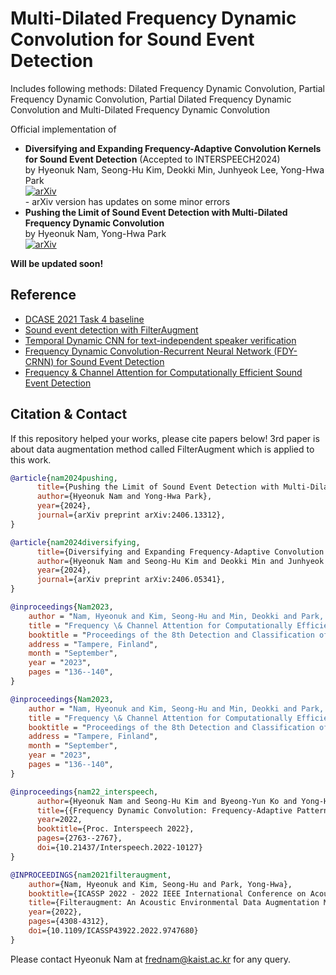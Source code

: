 # Multi-Dilated Frequency Dynamic Convolution for Sound Event Detection
Includes following methods: Dilated Frequency Dynamic Convolution, Partial Frequency Dynamic Convolution, Partial Dilated Frequency Dynamic Convolution and Multi-Dilated Frequency Dynamic Convolution

Official implementation of <br>
 - **Diversifying and Expanding Frequency-Adaptive Convolution Kernels for Sound Event Detection** (Accepted to INTERSPEECH2024) <br>
by Hyeonuk Nam, Seong-Hu Kim, Deokki Min, Junhyeok Lee, Yong-Hwa Park <br>
[![arXiv](https://img.shields.io/badge/arXiv-2406.05341-brightgreen)](https://arxiv.org/abs/2406.05341)<br>
       - arXiv version has updates on some minor errors
 - **Pushing the Limit of Sound Event Detection with Multi-Dilated Frequency Dynamic Convolution** <br>
by Hyeonuk Nam, Yong-Hwa Park <br>
[![arXiv](https://img.shields.io/badge/arXiv-2406.13312-brightgreen)](https://arxiv.org/abs/2406.13312)<br>


**Will be updated soon!**



## Reference
- [DCASE 2021 Task 4 baseline](https://github.com/DCASE-REPO/DESED_task) <br>
- [Sound event detection with FilterAugment](https://github.com/frednam93/FilterAugSED) <br>
- [Temporal Dynamic CNN for text-independent speaker verification](https://https://github.com/shkim816/temporal_dynamic_cnn)
- [Frequency Dynamic Convolution-Recurrent Neural Network (FDY-CRNN) for Sound Event Detection](https://github.com/frednam93/FDY-SED)
- [Frequency & Channel Attention for Computationally Efficient Sound Event Detection](https://github.com/frednam93/lightSED)

## Citation & Contact
If this repository helped your works, please cite papers below! 3rd paper is about data augmentation method called FilterAugment which is applied to this work.
```bib
@article{nam2024pushing,
      title={Pushing the Limit of Sound Event Detection with Multi-Dilated Frequency Dynamic Convolution}, 
      author={Hyeonuk Nam and Yong-Hwa Park},
      year={2024},
      journal={arXiv preprint arXiv:2406.13312},
}

@article{nam2024diversifying,
      title={Diversifying and Expanding Frequency-Adaptive Convolution Kernels for Sound Event Detection}, 
      author={Hyeonuk Nam and Seong-Hu Kim and Deokki Min and Junhyeok Lee and Yong-Hwa Park},
      year={2024},
      journal={arXiv preprint arXiv:2406.05341},
}

@inproceedings{Nam2023,
    author = "Nam, Hyeonuk and Kim, Seong-Hu and Min, Deokki and Park, Yong-Hwa",
    title = "Frequency \& Channel Attention for Computationally Efficient Sound Event Detection",
    booktitle = "Proceedings of the 8th Detection and Classification of Acoustic Scenes and Events 2023 Workshop (DCASE2023)",
    address = "Tampere, Finland",
    month = "September",
    year = "2023",
    pages = "136--140",
}

@inproceedings{Nam2023,
    author = "Nam, Hyeonuk and Kim, Seong-Hu and Min, Deokki and Park, Yong-Hwa",
    title = "Frequency \& Channel Attention for Computationally Efficient Sound Event Detection",
    booktitle = "Proceedings of the 8th Detection and Classification of Acoustic Scenes and Events 2023 Workshop (DCASE2023)",
    address = "Tampere, Finland",
    month = "September",
    year = "2023",
    pages = "136--140",
}

@inproceedings{nam22_interspeech,
      author={Hyeonuk Nam and Seong-Hu Kim and Byeong-Yun Ko and Yong-Hwa Park},
      title={{Frequency Dynamic Convolution: Frequency-Adaptive Pattern Recognition for Sound Event Detection}},
      year=2022,
      booktitle={Proc. Interspeech 2022},
      pages={2763--2767},
      doi={10.21437/Interspeech.2022-10127}
}

@INPROCEEDINGS{nam2021filteraugment,
    author={Nam, Hyeonuk and Kim, Seong-Hu and Park, Yong-Hwa},
    booktitle={ICASSP 2022 - 2022 IEEE International Conference on Acoustics, Speech and Signal Processing (ICASSP)}, 
    title={Filteraugment: An Acoustic Environmental Data Augmentation Method}, 
    year={2022},
    pages={4308-4312},
    doi={10.1109/ICASSP43922.2022.9747680}
}
```
Please contact Hyeonuk Nam at frednam@kaist.ac.kr for any query.
